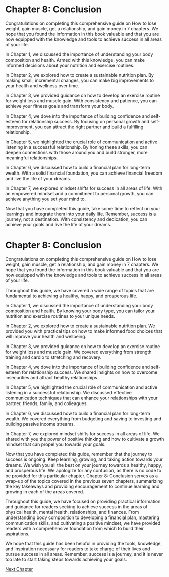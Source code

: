 # Chapter 8: Conclusion 

Congratulations on completing this comprehensive guide on How to lose weight, gain muscle, get a relationship, and gain money in 7 chapters. We hope that you found the information in this book valuable and that you are now equipped with the knowledge and tools to achieve success in all areas of your life.

In Chapter 1, we discussed the importance of understanding your body composition and health. Armed with this knowledge, you can make informed decisions about your nutrition and exercise routines.

In Chapter 2, we explored how to create a sustainable nutrition plan. By making small, incremental changes, you can make big improvements to your health and wellness over time.

In Chapter 3, we provided guidance on how to develop an exercise routine for weight loss and muscle gain. With consistency and patience, you can achieve your fitness goals and transform your body.

In Chapter 4, we dove into the importance of building confidence and self-esteem for relationship success. By focusing on personal growth and self-improvement, you can attract the right partner and build a fulfilling relationship.

In Chapter 5, we highlighted the crucial role of communication and active listening in a successful relationship. By honing these skills, you can deepen connections with those around you and build stronger, more meaningful relationships.

In Chapter 6, we discussed how to build a financial plan for long-term wealth. With a solid financial foundation, you can achieve financial freedom and live the life of your dreams.

In Chapter 7, we explored mindset shifts for success in all areas of life. With an empowered mindset and a commitment to personal growth, you can achieve anything you set your mind to.

Now that you have completed this guide, take some time to reflect on your learnings and integrate them into your daily life. Remember, success is a journey, not a destination. With consistency and dedication, you can achieve your goals and live the life of your dreams.
# Chapter 8: Conclusion 

Congratulations on completing this comprehensive guide on How to lose weight, gain muscle, get a relationship, and gain money in 7 chapters. We hope that you found the information in this book valuable and that you are now equipped with the knowledge and tools to achieve success in all areas of your life.

Throughout this guide, we have covered a wide range of topics that are fundamental to achieving a healthy, happy, and prosperous life.

In Chapter 1, we discussed the importance of understanding your body composition and health. By knowing your body type, you can tailor your nutrition and exercise routines to your unique needs. 

In Chapter 2, we explored how to create a sustainable nutrition plan. We provided you with practical tips on how to make informed food choices that will improve your health and wellbeing.

In Chapter 3, we provided guidance on how to develop an exercise routine for weight loss and muscle gain. We covered everything from strength training and cardio to stretching and recovery.

In Chapter 4, we dove into the importance of building confidence and self-esteem for relationship success. We shared insights on how to overcome insecurities and attract healthy relationships.

In Chapter 5, we highlighted the crucial role of communication and active listening in a successful relationship. We discussed effective communication techniques that can enhance your relationships with your partner, friends, family, and colleagues.

In Chapter 6, we discussed how to build a financial plan for long-term wealth. We covered everything from budgeting and saving to investing and building passive income streams.

In Chapter 7, we explored mindset shifts for success in all areas of life. We shared with you the power of positive thinking and how to cultivate a growth mindset that can propel you towards your goals.

Now that you have completed this guide, remember that the journey to success is ongoing. Keep learning, growing, and taking action towards your dreams. We wish you all the best on your journey towards a healthy, happy, and prosperous life.
We apologize for any confusion, as there is no code to be provided for this particular chapter. Chapter 8: Conclusion serves as a wrap-up of the topics covered in the previous seven chapters, summarizing the key takeaways and providing encouragement to continue learning and growing in each of the areas covered. 

Throughout this guide, we have focused on providing practical information and guidance for readers seeking to achieve success in the areas of physical health, mental health, relationships, and finances. From understanding body composition to developing a financial plan, mastering communication skills, and cultivating a positive mindset, we have provided readers with a comprehensive foundation from which to build their aspirations. 

We hope that this guide has been helpful in providing the tools, knowledge, and inspiration necessary for readers to take charge of their lives and pursue success in all areas. Remember, success is a journey, and it is never too late to start taking steps towards achieving your goals.


[Next Chapter](09_Chapter09.md)